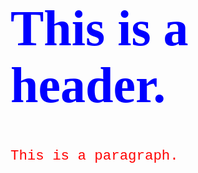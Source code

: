<!DOCTYPE html>
<html>
<head>
<style>
h1 {
    color: blue;
    font-family: verdana;
    font-size: 80px;
}
p  {
    color: red;
    font-family: courier;
    font-size: 160%;
}
</style>
</head>
<body>

<h1>This is a header.</h1>
<p>This is a paragraph.</p>

</body>
</html>
